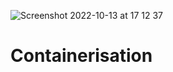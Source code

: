 ![Screenshot 2022-10-13 at 17 12 37](https://user-images.githubusercontent.com/96737660/195658773-474855e6-5d87-4edf-a5f4-88f32189f335.png)
# Containerisation
